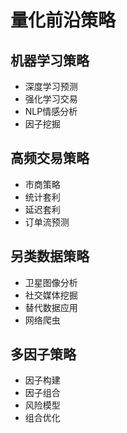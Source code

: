 # 量化前沿策略

## 机器学习策略
- 深度学习预测
- 强化学习交易
- NLP情感分析
- 因子挖掘

## 高频交易策略
- 市商策略
- 统计套利
- 延迟套利
- 订单流预测

## 另类数据策略
- 卫星图像分析
- 社交媒体挖掘
- 替代数据应用
- 网络爬虫

## 多因子策略
- 因子构建
- 因子组合
- 风险模型
- 组合优化 